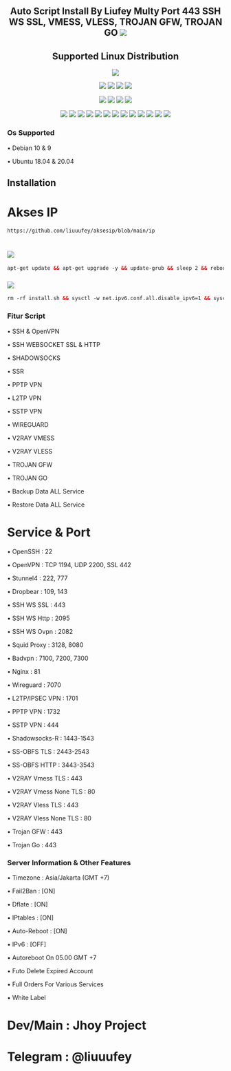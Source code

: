 <h2 align="center">
Auto Script Install By Liufey
Multy Port 443
SSH WS SSL, VMESS, VLESS, TROJAN GFW, TROJAN GO
<img src="https://img.shields.io/badge/Version-1.0.0-blue.svg"></h2>

</p> 
<h2 align="center"> Supported Linux Distribution</h2>
<p align="center"><img src="https://d33wubrfki0l68.cloudfront.net/5911c43be3b1da526ed609e9c55783d9d0f6b066/9858b/assets/img/debian-ubuntu-hover.png"></p> 
<p align="center"><img src="https://img.shields.io/static/v1?style=for-the-badge&logo=debian&label=Debian%209&message=Stretch&color=purple"> <img src="https://img.shields.io/static/v1?style=for-the-badge&logo=debian&label=Debian%2010&message=Buster&color=purple">  <img src="https://img.shields.io/static/v1?style=for-the-badge&logo=ubuntu&label=Ubuntu%2018&message=Lts&color=red"> <img src="https://img.shields.io/static/v1?style=for-the-badge&logo=ubuntu&label=Ubuntu%2020&message=Lts&color=red">
</p>

<p align="center"><img src="https://img.shields.io/badge/Service-SSH_Websocket-success.svg">  <img src= "https://img.shields.io/badge/Service-SSTP_VPN-success.svg">  <img src= "https://img.shields.io/badge/Service-L2TP_VPN-success.svg">  <img src= "https://img.shields.io/badge/Service-PPTP_VPN-success.svg">
<p align="center"><img src="https://img.shields.io/badge/Service-SSH_OpenSSH-success.svg">  <img src="https://img.shields.io/badge/Service-SSH_Dropbear-success.svg">  <img src="https://img.shields.io/badge/Service-BadVPN-success.svg">  <img src="https://img.shields.io/badge/Service-Stunnel-success.svg">  <img src="https://img.shields.io/badge/Service-OpenVPN-success.svg">  <img src="https://img.shields.io/badge/Service-Squid3-success.svg">  <img   src="https://img.shields.io/badge/Service-Webmin-success.svg">  <img
src="https://img.shields.io/badge/Service-V2RAY_V2ray-success.svg">  <img src= "https://img.shields.io/badge/Service-SSR-success.svg">  <img src="https://img.shields.io/badge/Service-Trojan_GFW-success.svg">  <img src="https://img.shields.io/badge/Service-Trojan_Go-success.svg"> <img src="https://img.shields.io/badge/Service-WireGuard-success.svg">  <img src= "https://img.shields.io/badge/Service-Shadowsocks-success.svg">  


### Os Supported

• Debian 10 & 9

• Ubuntu 18.04 & 20.04


## Installation 

# Akses IP
   ```html
  https://github.com/liuuufey/aksesip/blob/main/ip
  ```

# 
##   <img src="https://img.shields.io/badge/Gas-Update%20-green"> 
  ```html
apt-get update && apt-get upgrade -y && update-grub && sleep 2 && reboot
```
  
###  <img src="https://img.shields.io/badge/Gas_keunnnn%20Batch-green">
  ```html
rm -rf install.sh && sysctl -w net.ipv6.conf.all.disable_ipv6=1 && sysctl -w net.ipv6.conf.default.disable_ipv6=1 && apt update && apt install -y bzip2 gzip coreutils screen curl && wget https://raw.githubusercontent.com/liuuufey/jhoy/main/install.sh && chmod +x install.sh && screen -S install ./install.sh
```

### Fitur Script
• SSH & OpenVPN

• SSH WEBSOCKET SSL & HTTP

• SHADOWSOCKS

• SSR

• PPTP VPN

• L2TP VPN

• SSTP VPN

• WIREGUARD

• V2RAY VMESS 

• V2RAY VLESS

• TROJAN GFW

• TROJAN GO

• Backup Data ALL Service

• Restore Data ALL Service


# Service & Port

• OpenSSH                 : 22

• OpenVPN                 : TCP 1194, UDP 2200, SSL 442

• Stunnel4                : 222, 777

• Dropbear                : 109, 143

• SSH WS SSL              : 443

• SSH WS Http             : 2095

• SSH WS Ovpn             : 2082

• Squid Proxy             : 3128, 8080

• Badvpn                  : 7100, 7200, 7300

• Nginx                   : 81

• Wireguard               : 7070

• L2TP/IPSEC VPN          : 1701

• PPTP VPN                : 1732

• SSTP VPN                : 444

• Shadowsocks-R           : 1443-1543

• SS-OBFS TLS             : 2443-2543

• SS-OBFS HTTP            : 3443-3543

• V2RAY Vmess TLS         : 443

• V2RAY Vmess None TLS    : 80

• V2RAY Vless TLS         : 443

• V2RAY Vless None TLS    : 80

• Trojan GFW              : 443

• Trojan Go               : 443

 ### Server Information & Other Features

• Timezone                : Asia/Jakarta (GMT +7)

• Fail2Ban                : [ON]

• Dflate                  : [ON]

• IPtables                : [ON]

• Auto-Reboot             : [ON]

• IPv6                    : [OFF]

• Autoreboot On 05.00 GMT +7

• Futo Delete Expired Account

• Full Orders For Various Services

• White Label



# Dev/Main                : Jhoy Project
# Telegram                : @liuuufey
